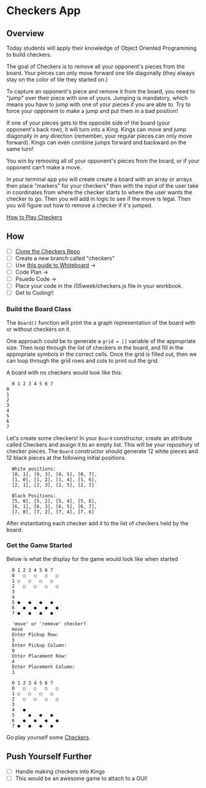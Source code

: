 # Checkers App

## Overview

Today students will apply their knowledge of Object Oriented Programming to build checkers.

The goal of Checkers is to remove all your opponent's pieces from the board. Your pieces can only move forward one tile diagonally (they always stay on the color of tile they started on.)

To capture an opponent's piece and remove it from the board, you need to "jump" over their piece with one of yours. Jumping is mandatory, which means you have to jump with one of your pieces if you are able to. Try to force your opponent to make a jump and put them in a bad position!

If one of your pieces gets to the opposite side of the board (your opponent's back row), it will turn into a King. Kings can move and jump diagonally in any direction (remember, your regular pieces can only move forward). Kings can even combine jumps forward and backward on the same turn!

You win by removing all of your opponent's pieces from the board, or if your opponent can't make a move.

In your terminal app you will create create a board with an array or arrays then place "markers" for your checkers" then with the input of the user take in coordinates from where the checker starts to where the user wants the checker to go. Then you will add in logic to see if the move is legal. Then you will figure out how to remove a checker if it's jumped.

[How to Play Checkers](https://www.coolmathgames.com/0-checkers)

## How

- [ ] [Clone the Checkers Repo](https://github.com/AustinCodingAcademy/JS211_Checkers)
- [ ] Create a new branch called "checkers"
- [ ] Use [this guide to Whiteboard](https://gist.github.com/kevincolten/e1aaa8eb144874c30fa9077702060a47) ->
- [ ] Code Plan ->
- [ ] Psuedo Code ->
- [ ] Place your code in the /05week/checkers.js file in your workbook.
- [ ] Get to Coding!!

### Build the Board Class

The `Board()` function will print the a graph representation of the board with or without checkers on it.

One approach could be to generate a `grid = []` variable of the appropriate size. Then loop through the list of checkers in the board, and fill in the appropriate symbols in the correct cells. Once the grid is filled out, then we can loop through the grid rows and cols to print out the grid.

A board with no checkers would look like this:

```console
  0 1 2 3 4 5 6 7
0
1
2
3
4
5
6
7
```

Let's create some checkers! In your `Board` constructor, create an attribute called Checkers and assign it to an empty list. This will be your repository of checker pieces.
The `Board` constructor should generate 12 white pieces and 12 black pieces at the following initial positions.

```console
  White positions:
  [0, 1], [0, 3], [0, 5], [0, 7],
  [1, 0], [1, 2], [1, 4], [1, 6],
  [2, 1], [2, 3], [2, 5], [2, 7]

  Black Positions:
  [5, 0], [5, 2], [5, 4], [5, 6],
  [6, 1], [6, 3], [6, 5], [6, 7],
  [7, 0], [7, 2], [7, 4], [7, 6]
```

After instantiating each checker add it to the list of checkers held by the board.

### Get the Game Started

Below is what the display for the game would look like when started

```console
  0 1 2 3 4 5 6 7
  0   ○   ○   ○   ○
  1 ○   ○   ○   ○  
  2   ○   ○   ○   ○
  3                
  4                
  5 ●   ●   ●   ●  
  6   ●   ●   ●   ●
  7 ●   ●   ●   ●  

  'move' or 'remove' checker?
  move
  Enter Pickup Row:
  5
  Enter Pickup Column:
  0
  Enter Placement Row:
  4
  Enter Placement Column:
  1

  0 1 2 3 4 5 6 7
  0   ○   ○   ○   ○
  1 ○   ○   ○   ○  
  2   ○   ○   ○   ○
  3                
  4   ●            
  5     ●   ●   ●  
  6   ●   ●   ●   ●
  7 ●   ●   ●   ●
```

Go play yourself some [Checkers](https://cardgames.io/checkers/).

## Push Yourself Further

- [ ] Handle making checkers into Kings
- [ ] This would be an awesome game to attach to a GUI!